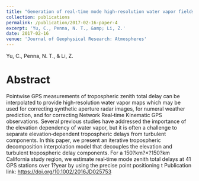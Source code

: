 ```yaml
---
title: "Generation of real‐time mode high‐resolution water vapor fields from GPS observations"
collection: publications
permalink: /publication/2017-02-16-paper-4
excerpt: 'Yu, C., Penna, N. T., &amp; Li, Z.'
date: 2017-02-16
venue: 'Journal of Geophysical Research: Atmospheres'
---
```

Yu, C., Penna, N. T., &amp; Li, Z.

Abstract
=====
Pointwise GPS measurements of tropospheric zenith total delay can be interpolated to provide high‐resolution water vapor maps which may be used for correcting synthetic aperture radar images, for numeral weather prediction, and for correcting Network Real‐time Kinematic GPS observations. Several previous studies have addressed the importance of the elevation dependency of water vapor, but it is often a challenge to separate elevation‐dependent tropospheric delays from turbulent components. In this paper, we present an iterative tropospheric decomposition interpolation model that decouples the elevation and turbulent tropospheric delay components. For a 150?km?×?150?km California study region, we estimate real‐time mode zenith total delays at 41 GPS stations over 1?year by using the precise point positioning t
Publication link: https://doi.org/10.1002/2016JD025753